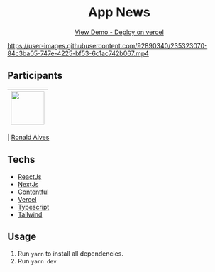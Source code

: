 <h1 align="center">
App News
</h1>

<p align="center">
  <a href="https://app-news-alvesronald.vercel.app/" target="_blank">View Demo - Deploy on vercel</a>
</p>

https://user-images.githubusercontent.com/92890340/235323070-84c3ba05-747e-4225-bf53-6c1ac742b067.mp4

## Participants

| [<img src="https://avatars.githubusercontent.com/u/92890340?v=4" width="75px;"/>](https://github.com/alvesronald) |
| :------------------------------------------------------------------------------------------------------------------------: |


| [Ronald Alves](https://github.com/alvesronald)

## Techs

- [ReactJs](https://reactjs.org/)
- [NextJs](https://nextjs.org/)
- [Contentful](https://www.contentful.com/)
- [Vercel](https://vercel.com/)
- [Typescript](https://www.typescriptlang.org/)
- [Tailwind](https://tailwindcss.com/)





## Usage

1. Run `yarn` to install all dependencies.<br />
2. Run `yarn dev`
